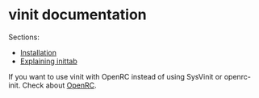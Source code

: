 # vinit documentation

Sections:
- [Installation](install.md)
- [Explaining inittab](inittab.md)

If you want to use vinit with OpenRC instead of using SysVinit or openrc-init. Check about [OpenRC](openrc.md).